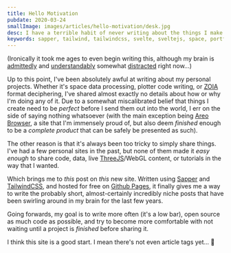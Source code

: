 ```yaml
---
title: Hello Motivation
pubdate: 2020-03-24
smallImage: images/articles/hello-motivation/desk.jpg
desc: I have a terrible habit of never writing about the things I make. This site is my attempt to fix that...
keywords: sapper, tailwind, tailwindcss, svelte, sveltejs, space, portfolio
---
```


(Ironically it took me ages to even begin writing this, although my brain is [admittedly](https://www.trusselltrust.org/coronavirus-food-banks/) and [understandably](https://england.shelter.org.uk/donate) somewhat [distracted](https://www.mentalhealth.org.uk/publications/looking-after-your-mental-health-during-coronavirus-outbreak) right now...)

Up to this point, I've been absolutely awful at writing about my personal projects. Whether it's space data processing, plotter code writing, or [ZOIA](https://empresseffects.com/products/zoia) format deciphering, I've shared almost exactly no details about how or why I'm doing any of it. Due to a somewhat miscalibrated belief that things I create need to be _perfect_ before I send them out into the world, I err on the side of saying nothing whatsoever (with the main exception being [Areo Browser](./projects/areo-browser), a site that I'm immensely proud of, but also deem _finished_ enough to be a _complete product_ that can be safely be presented as such).

The other reason is that it's always been too tricky to simply share things. I've had a few personal sites in the past, but none of them made it _easy enough_ to share code, data, live [ThreeJS](https://threejs.org/)/WebGL content, or tutorials in the way that I wanted.

Which brings me to _this_ post on _this_ new site. Written using [Sapper](https://sapper.svelte.dev/) and [TailwindCSS](https://tailwindcss.com/), and hosted for free on [Github Pages](https://pages.github.com/), it finally gives me a way to write the probably short, almost-certainly incredibly niche posts that have been swirling around in my brain for the last few years.

Going forwards, my goal is to write more often (it's a low bar), open source as much code as possible, and try to become more comfortable with not waiting until a project is _finished_ before sharing it.

I think this site is a good start. I mean there's not even article tags yet... 😬